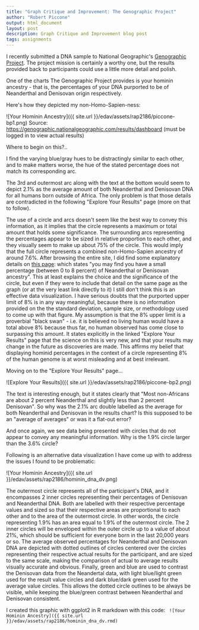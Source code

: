 ```yaml
---
title: "Graph Critique and Improvement: The Genographic Project"
author: "Robert Piccone"
output: html_document
layout: post
description: Graph Critique and Improvement blog post
tags: assignments
---
```


I recently submitted a DNA sample to National Geographic's <a href="https://genographic.nationalgeographic.com/about/">Genographic Project</a>. 
The project mission is certainly a worthy one, but the results provided back to participants could use a little more detail and polish.

One of the charts The Genographic Project provides is your hominin ancestry - that is, the percentages of your DNA purported to be of Neanderthal and Denisovan origin respectively.

Here's how they depicted my non-Homo-Sapien-ness:

![Your Hominin Ancestry]({{ site.url }}/edav/assets/rap2186/piccone-bp1.png)
Source: https://genographic.nationalgeographic.com/results/dashboard (must be logged in to view actual results)

Where to begin on this?..

I find the varying blue/gray hues to be distractingly similar to each other, and to make matters worse, the hue of the stated percentage does not match its corresponding arc. 

The 3rd and outermost arc along with the text at the bottom would seem to depict 2.1% as the average amount of both Neanderthal and Denisovan DNA for all humans born outside of Africa.
The only problem is that those details are contradicted in the following "Explore Your Results" page (more on that to follow).

The use of a circle and arcs doesn't seem like the best way to convey this information, as it implies that the circle represents a maximum or total amount that holds some significance.
The surrounding arcs representing the percentages appear to be sized in relative proportion to each other, and they visually seem to make up about 75% of the circle. This would imply that the full circle represents a combined non-Homo-Sapien ancestry of around 7.6%.
After browsing the entire site, I did find some explanatory details on <a href="https://genographic.nationalgeographic.com/v/#Hominin">this page</a>:  which states "you may find you have a small percentage (between 0 to 8 percent) of Neanderthal or Denisovan ancestry".
This at least explains the choice and the significance of the circle, but even if they were to include that detail on the same page as the graph (or at the very least link directly to it) I still don't think this is an effective data visualization. I have serious doubts that the purported upper limit of 8% is in any way meaningful, because
there is no information provided on the the standard deviation, sample size, or methodology used to come up with that figure. My assumption is that the 8% upper limit is a proverbial "black swan" - i.e. it is believed no living human would have a total above 8% because thus far, no human observed has come close to surpassing this amount.
It states explicitly in the linked "Explore Your Results" page that the science on this is very new, and that your results may change in the future as discoveries are made. This affirms my belief that displaying hominid percentages in the context of a circle representing 8% of the human genome is at worst misleading and at best irrelevant.

Moving on to the "Explore Your Results" page...

![Explore Your Results]({{ site.url }}/edav/assets/rap2186/piccone-bp2.png)

The text is interesting enough, but it states clearly that "Most non-Africans are about 2 percent Neanderthal and slightly less than 2 percent Denisovan". 
So why was the 2.1% arc double labelled as the average for both Neanderthal and Denisovan in the results chart? Is this supposed to be an "average of averages" or was it a flat-out error?

And once again, we see data being presented with circles that do not appear to convey any meaningful information. Why is the 1.9% circle larger than the 3.6% circle?

Following is an alternative data visualization I have come up with to address the issues I found to be problematic:

![Your Hominin Ancestry]({{ site.url }}/edav/assets/rap2186/hominin_dna_dv.png)

The outermost circle represents all of the participant's DNA, and it encompasses 2 inner circles representing their percentages of Denisovan and Neanderthal DNA. 
Both are labelled with their respective percentage values and sized so that their respective areas are proportional to each other and to the area of the outermost circle.
In other words, the circle representing 1.9% has an area equal to 1.9% of the outermost circle. The 2 inner circles will be enveloped within the outer circle up to a value of about 21%, which should be sufficient for everyone born in the last 20,000 years or so.
The average observed percentages for Neanderthal and Denisovan DNA are depicted with dotted outlines of circles centered over the circles representing their respective actual results for the participant, and are sized to the same scale, making the comparison of actual to average results visually accurate and obvious.
Finally, green and blue are used to contrast the Denisovan data from the Neandertal data, with light blue/light green used for the result value circles and dark blue/dark green used for the average value circles.
This allows the dotted circle outlines to be always be visible, while keeping the blue/green contrast between Neanderthal and Denisovan consistent.

I created this graphic with ggplot2 in R markdown with this code:
<code>
![Your Hominin Ancestry]({{ site.url }}/edav/assets/rap2186/hominin_dna_dv.rmd)
</code>